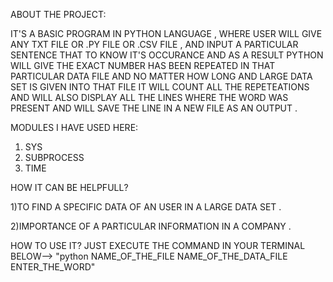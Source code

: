ABOUT THE PROJECT:

IT'S A BASIC PROGRAM IN PYTHON LANGUAGE , WHERE USER WILL GIVE ANY TXT FILE
OR .PY FILE OR .CSV FILE , AND INPUT A PARTICULAR SENTENCE THAT TO KNOW IT'S
OCCURANCE AND AS A RESULT PYTHON WILL GIVE THE EXACT NUMBER HAS BEEN REPEATED
IN THAT PARTICULAR DATA FILE AND NO MATTER HOW LONG AND LARGE DATA SET IS GIVEN 
INTO THAT FILE IT WILL COUNT ALL THE REPETEATIONS AND WILL ALSO DISPLAY ALL THE
LINES WHERE THE WORD WAS PRESENT AND WILL SAVE THE LINE IN A NEW FILE AS AN OUTPUT .

MODULES I HAVE USED HERE:

1) SYS
2) SUBPROCESS
3) TIME

HOW IT CAN BE HELPFULL?

1)TO FIND A SPECIFIC DATA OF AN USER IN A LARGE DATA SET .

2)IMPORTANCE OF A PARTICULAR INFORMATION IN A COMPANY .

HOW TO USE IT?
JUST EXECUTE THE COMMAND IN YOUR TERMINAL BELOW-->
"python NAME_OF_THE_FILE NAME_OF_THE_DATA_FILE ENTER_THE_WORD"

